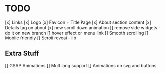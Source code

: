 # TODO

[x] Links
[x] Logo
[x] Favicon + Title Page
[x] About section content
[x] Details tag on about
[x] new scroll down animation
[] remove side widgets - do it on new branch
[] hover effect on menu link
[] Smooth scrolling
[] Mobile friendly
[] Scroll reveal - lib

## Extra Stuff

[] GSAP Animations
[] Mult lang support
[] Animations on svg and buttons
